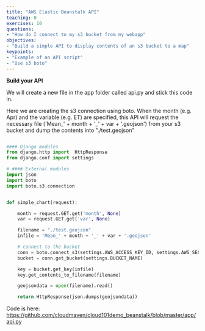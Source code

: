 ```yaml
---
title: "AWS Elastic Beanstalk API"
teaching: 0
exercises: 10
questions:
- "How do I connect to my s3 bucket from my webapp"
objectives:
- "Build a simple API to display contents of an s3 bucket to a map"
keypoints:
- "Example of an API script"
- "Use s3 boto"
---
```


**Build your API**

We will create a new file in the app folder called api.py and stick this code in. 

Here we are creating the s3 connection using boto. When the month (e.g. Apr) and the variable (e.g. ET) are specified, this API will request the necessary file ('Mean_' + month + '_' + var + '.geojson') from your s3 bucket and dump the contents into "./test.geojson"

```python

#### Django modules
from django.http import  HttpResponse
from django.conf import settings

# #### External modules
import json
import boto
import boto.s3.connection


def simple_chart(request):

    month = request.GET.get('month', None)
    var = request.GET.get('var', None)

    filename = "./test.geojson"
    infile = 'Mean_' + month + '_' + var + '.geojson'

    # connect to the bucket
    conn = boto.connect_s3(settings.AWS_ACCESS_KEY_ID, settings.AWS_SECRET_ACCESS_KEY)
    bucket = conn.get_bucket(settings.BUCKET_NAME)

    key = bucket.get_key(infile)
    key.get_contents_to_filename(filename)

    geojsondata = open(filename).read()

    return HttpResponse(json.dumps(geojsondata))
```


Code is here: https://github.com/cloudmaven/cloud101demo_beanstalk/blob/master/app/api.py
